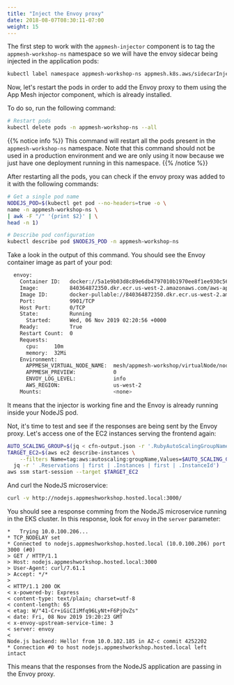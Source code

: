 ```yaml
---
title: "Inject the Envoy proxy"
date: 2018-08-07T08:30:11-07:00
weight: 15
---
```

The first step to work with the `appmesh-injector` component is to tag the `appmesh-workshop-ns` namespace so we will have the envoy sidecar being injected in the application pods:

```bash
kubectl label namespace appmesh-workshop-ns appmesh.k8s.aws/sidecarInjectorWebhook=enabled
```

Now, let's restart the pods in order to add the Envoy proxy to them using the App Mesh injector component, which is already installed.

To do so, run the following command:

```bash
# Restart pods
kubectl delete pods -n appmesh-workshop-ns --all
```

{{% notice info %}}
This command will restart all the pods present in the `appmesh-workshop-ns` namespace. Note that this command should not be used in a production environment and we are only using it now because we just have one deployment running in this namespace.
{{% /notice %}}

After restarting all the pods, you can check if the envoy proxy was added to it with the following commands:

```bash
# Get a single pod name
NODEJS_POD=$(kubectl get pod --no-headers=true -o \
name -n appmesh-workshop-ns \
| awk -F "/" '{print $2}' | \
head -n 1)

# Describe pod configuration
kubectl describe pod $NODEJS_POD -n appmesh-workshop-ns
```

Take a look in the output of this command. You should see the Envoy container image as part of your pod:

```bash
  envoy:
    Container ID:   docker://5a1e9b03d8c89e6db4797010b1970ee8f1ee930c565990960f7753a06a912970
    Image:          840364872350.dkr.ecr.us-west-2.amazonaws.com/aws-appmesh-envoy:v1.11.2.0-prod
    Image ID:       docker-pullable://840364872350.dkr.ecr.us-west-2.amazonaws.com/aws-appmesh-envoy@sha256:69632b54c1390724fe491192c2e937d8cf8bb4060c038117c555cd6b8add2e1a
    Port:           9901/TCP
    Host Port:      0/TCP
    State:          Running
      Started:      Wed, 06 Nov 2019 02:20:56 +0000
    Ready:          True
    Restart Count:  0
    Requests:
      cpu:     10m
      memory:  32Mi
    Environment:
      APPMESH_VIRTUAL_NODE_NAME:  mesh/appmesh-workshop/virtualNode/nodejs-application-appmesh-workshop-ns
      APPMESH_PREVIEW:            0
      ENVOY_LOG_LEVEL:            info
      AWS_REGION:                 us-west-2
    Mounts:                       <none>
```

It means that the injector is working fine and the Envoy is already running inside your NodeJS pod.

Not, it's time to test and see if the responses are being sent by the Envoy proxy. Let's access one of the EC2 instances serving the frontend again:

```bash
AUTO_SCALING_GROUP=$(jq < cfn-output.json -r '.RubyAutoScalingGroupName');
TARGET_EC2=$(aws ec2 describe-instances \
    --filters Name=tag:aws:autoscaling:groupName,Values=$AUTO_SCALING_GROUP | \
  jq -r ' .Reservations | first | .Instances | first | .InstanceId')
aws ssm start-session --target $TARGET_EC2
```

And curl the NodeJS microservice:

```bash
curl -v http://nodejs.appmeshworkshop.hosted.local:3000/
```

You should see a response comming from the NodeJS microservice running in the EKS cluster. In this response, look for `envoy` in the `server` parameter:

```
*   Trying 10.0.100.206...
* TCP_NODELAY set
* Connected to nodejs.appmeshworkshop.hosted.local (10.0.100.206) port 3000 (#0)
> GET / HTTP/1.1
> Host: nodejs.appmeshworkshop.hosted.local:3000
> User-Agent: curl/7.61.1
> Accept: */*
> 
< HTTP/1.1 200 OK
< x-powered-by: Express
< content-type: text/plain; charset=utf-8
< content-length: 65
< etag: W/"41-Cr+iGiCIiMfq96LyNt+F6PjOvZs"
< date: Fri, 08 Nov 2019 19:20:23 GMT
< x-envoy-upstream-service-time: 3
< server: envoy
< 
Node.js backend: Hello! from 10.0.102.185 in AZ-c commit 4252202
* Connection #0 to host nodejs.appmeshworkshop.hosted.local left intact
```

This means that the responses from the NodeJS application are passing in the Envoy proxy.